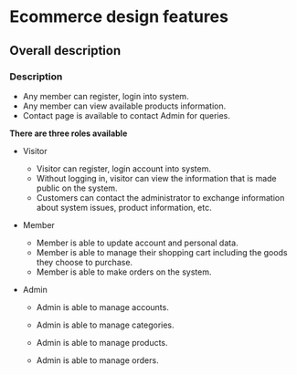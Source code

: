 # Ecommerce design features

## Overall description

### Description

- Any member can register, login into system.
- Any member can view available products information.
- Contact page is available to contact Admin for queries.

**There are three roles available**

- Visitor
    - Visitor can register, login account into system.
    - Without logging in, visitor can view the information that is made public on the system.
    - Customers can contact the administrator to exchange information about system issues, product information, etc.

- Member
    - Member is able to update account and personal data.
    - Member is able to manage their shopping cart including the goods they choose to purchase.
    - Member is able to make orders on the system.

- Admin
    - Admin is able to manage accounts.
    
    - Admin is able to manage categories.
    
    - Admin is able to manage products.
    - Admin is able to manage orders.